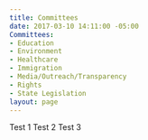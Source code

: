 ```yaml
---
title: Committees
date: 2017-03-10 14:11:00 -05:00
Committees:
- Education
- Environment
- Healthcare
- Immigration
- Media/Outreach/Transparency
- Rights
- State Legislation
layout: page
---
```


Test 1
Test 2 
Test 3